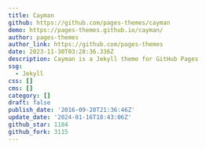 ```yaml
---
title: Cayman
github: https://github.com/pages-themes/cayman
demo: https://pages-themes.github.io/cayman/
author: pages-themes
author_link: https://github.com/pages-themes
date: 2023-11-30T03:28:36.336Z
description: Cayman is a Jekyll theme for GitHub Pages
ssg:
  - Jekyll
css: []
cms: []
category: []
draft: false
publish_date: '2016-09-20T21:36:46Z'
update_date: '2024-01-16T18:43:06Z'
github_star: 1184
github_fork: 3115
---
```

